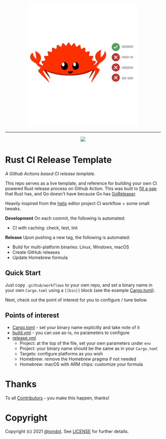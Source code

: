 <p align="center">
   <img src="media/ci.png" width="355"/>
</p>
<hr/>
<p align="center">
<img src="https://github.com/spectralops/rust-ci-release-template/actions/workflows/build.yml/badge.svg"/>

</p>

# Rust CI Release Template

_A Github Actions based CI release template._


This repo serves as a live template, and reference for building your own CI powered Rust release process on Github Action. This was built to [fill a gap](https://www.reddit.com/r/rust/comments/bjwygr/rust_needs_a_rustreleaser/) that Rust has, and Go doesn't have because Go has [GoReleaser](https://github.com/goreleaser/goreleaser).


Heavily inspired from the [helix](https://github.com/helix-editor/helix) editor project CI workflow + some small tweaks.


**Development**
On each commit, the following is automated:

* CI with caching: check, test, lint

**Release**
Upon pushing a new tag, the following is automated:

* Build for multi-platform binaries: Linux, Windows, macOS
* Create GitHub releases
* Update Homebrew formula

## Quick Start

Just copy `.github/workflows` to your own repo, and set a binary name in your own `Cargo.toml` using a `[[bin]]` block (see the example [Cargo.toml](Cargo.toml)).

Next, check out the point of interest for you to configure / tune below.

## Points of interest


* [Cargo.toml](Cargo.toml) - set your binary name explicitly and take note of it
* [build.yml](.github/workflows/build.yml) - you can use as-is, no parameters to configure
* [release.yml](.github/workflows/release.yml) 
    - Project: at the top of the file, set your own parameters under `env`
    - Project: your binary name should be the same as in your `Cargo.toml`
    - Targets: configure platforms as you wish
    - Homebrew: remove the Homebrew pragma if not needed
    - Homebrew: macOS with ARM chips: customize your formula

# Thanks

To all [Contributors](https://github.com/spectralops/rust-ci-release-template/graphs/contributors) - you make this happen, thanks!


# Copyright

Copyright (c) 2021 [@jondot](http://twitter.com/jondot). See [LICENSE](LICENSE.txt) for further details.

